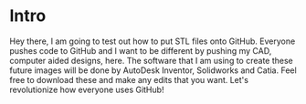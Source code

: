 # Intro

Hey there, I am going to test out how to put STL files onto GitHub. Everyone pushes code to GitHub and I want to be different by
pushing my CAD, computer aided designs, here. The software that I am using to create these future images will be done by
AutoDesk Inventor, Solidworks and Catia. Feel free to download these and make any edits that you want. Let's revolutionize
how everyone uses GitHub!
